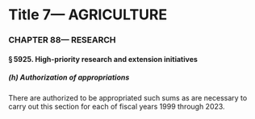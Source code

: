 
# Title 7— AGRICULTURE
### CHAPTER 88— RESEARCH
#### § 5925. High-priority research and extension initiatives
##### (h) Authorization of appropriations

There are authorized to be appropriated such sums as are necessary to carry out this section for each of fiscal years 1999 through 2023.
